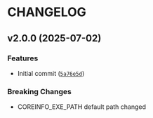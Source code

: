 # CHANGELOG

<!-- version list -->

## v2.0.0 (2025-07-02)

### Features

- Initial commit
  ([`5a76e5d`](https://github.com/intel/mfd-host/commit/5a76e5d93042161603109b54dbd46ba932311b28))

### Breaking Changes

- COREINFO_EXE_PATH default path changed
